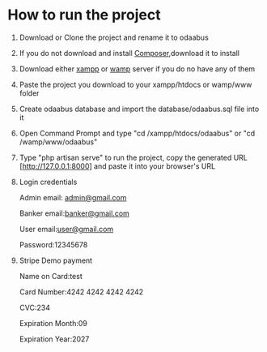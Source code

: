 # How to run the project

1. Download or Clone the project and rename it to odaabus

2. If you do not download and  install <a href="https://getcomposer.org/Composer-Setup.exe">Composer</a>,download it to install

3. Download either <a href="https://www.apachefriends.org/download.html">xampp</a> or <a href="https://sourceforge.net/projects/wampserver/">wamp</a> server if you do no have any of them

4. Paste the project you download to your xampp/htdocs or wamp/www folder

5. Create odaabus database and import the database/odaabus.sql file into it

6. Open Command Prompt and type "cd /xampp/htdocs/odaabus" or "cd /wamp/www/odaabus"

7. Type "php artisan serve" to run the project, copy the generated URL [http://127.0.0.1:8000] and paste it into your browser's URL

8. Login credentials
  
   Admin
   email: admin@gmail.com
   
   Banker
   email:banker@gmail.com
   
   User
   email:user@gmail.com
   
   Password:12345678

9. Stripe Demo payment
   
      Name on Card:test
   
      Card Number:4242 4242 4242 4242
   
      CVC:234
   
      Expiration Month:09
   
      Expiration Year:2027
